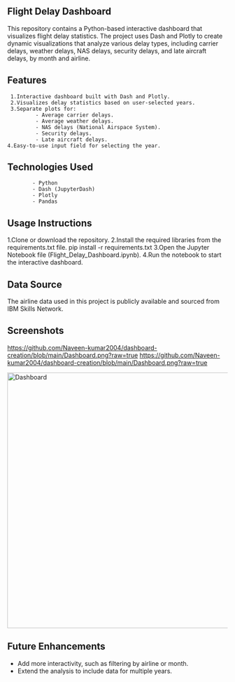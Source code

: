## Flight Delay Dashboard 
This repository contains a Python-based interactive dashboard that visualizes flight delay statistics. The project uses Dash and Plotly to create dynamic visualizations that analyze various delay types, including carrier delays, weather delays, NAS delays, security delays, and late aircraft delays, by month and airline.
## Features
     1.Interactive dashboard built with Dash and Plotly.
     2.Visualizes delay statistics based on user-selected years.
     3.Separate plots for:
             - Average carrier delays.
             - Average weather delays.
             - NAS delays (National Airspace System).
             - Security delays.
             - Late aircraft delays.
    4.Easy-to-use input field for selecting the year.
    
## Technologies Used 
            - Python
            - Dash (JupyterDash)
            - Plotly
            - Pandas
            
## Usage Instructions 
1.Clone or download the repository.
2.Install the required libraries from the requirements.txt file.
          pip install -r requirements.txt
3.Open the Jupyter Notebook file (Flight_Delay_Dashboard.ipynb).
4.Run the notebook to start the interactive dashboard.

## Data Source
The airline data used in this project is publicly available and sourced from IBM Skills Network.

## Screenshots
https://github.com/Naveen-kumar2004/dashboard-creation/blob/main/Dashboard.png?raw=true
https://github.com/Naveen-kumar2004/dashboard-creation/blob/main/Dashboard.png?raw=true

<img width="583" alt="Dashboard" src="https://github.com/user-attachments/assets/f06298b0-6aff-4937-9e6e-5f8f1e3f8804">

## Future Enhancements
  - Add more interactivity, such as filtering by airline or month.
  - Extend the analysis to include data for multiple years.
